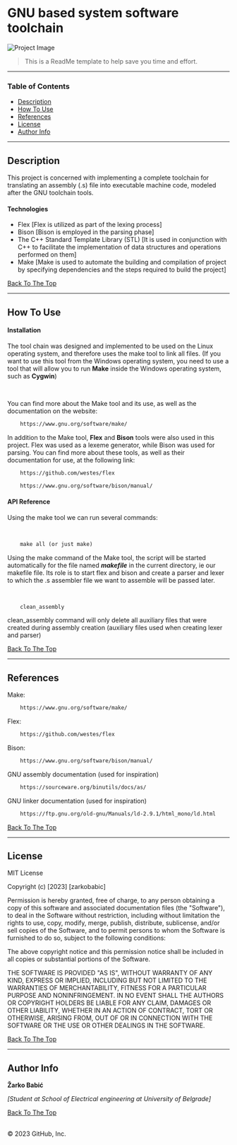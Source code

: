 # GNU based system software toolchain

![Project Image](project-image-url)

> This is a ReadMe template to help save you time and effort.
---

### Table of Contents

- [Description](#description)
- [How To Use](#how-to-use)
- [References](#references)
- [License](#license)
- [Author Info](#author-info)

---

## Description

This project is concerned with implementing a complete toolchain for translating an assembly (.s) file into executable machine code, modeled after the GNU toolchain tools.

#### Technologies

- Flex [Flex is utilized as part of the lexing process]
- Bison [Bison is employed in the parsing phase]
- The C++ Standard Template Library (STL) [It is used in conjunction with C++ to facilitate the implementation of data structures and operations performed on them]
- Make [Make is used to automate the building and compilation of project by specifying dependencies and the steps required to build the project]


[Back To The Top](#gnu-based-system-software-toolchain)

---

## How To Use

#### Installation
The tool chain was designed and implemented to be used on the Linux operating system, and therefore uses the make tool to link all files. (If you want to use this tool from the Windows operating system, you need to use a tool that will allow you to run <b>Make</b> inside the Windows operating system, such as <b>Cygwin</b>)

<br />

You can find more about the Make tool and its use, as well as the documentation on the website:
```html
    https://www.gnu.org/software/make/
```
In addition to the Make tool, <b>Flex</b> and <b>Bison</b> tools were also used in this project. Flex was used as a lexeme generator, while Bison was used for parsing. You can find more about these tools, as well as their documentation for use, at the following link:

```html
    https://github.com/westes/flex
```

```html
    https://www.gnu.org/software/bison/manual/
```


#### API Reference
Using the make tool we can run several commands:

<br />

```html
    make all (or just make)
```

Using the make command of the Make tool, the script will be started automatically for the file named <i><b>makefile</b></i> in the current directory, ie our makefile file. Its role is to start flex and bison and create a parser and lexer to which the .s assembler file we want to assemble will be passed later.

<br />

```html
    clean_assembly
```
clean_assembly command will only delete all auxiliary files that were created during assembly creation (auxiliary files used when creating lexer and parser)


[Back To The Top](#gnu-based-system-software-toolchain)

---

## References
Make:
```html
    https://www.gnu.org/software/make/
```
Flex:
```html
    https://github.com/westes/flex
```
Bison:
```html
    https://www.gnu.org/software/bison/manual/
```
GNU assembly documentation (used for inspiration)
```html
    https://sourceware.org/binutils/docs/as/
```

GNU linker documentation (used for inspiration)
```html
    https://ftp.gnu.org/old-gnu/Manuals/ld-2.9.1/html_mono/ld.html
```



[Back To The Top](#gnu-based-system-software-toolchain)

---

## License

MIT License

Copyright (c) [2023] [zarkobabic]

Permission is hereby granted, free of charge, to any person obtaining a copy
of this software and associated documentation files (the "Software"), to deal
in the Software without restriction, including without limitation the rights
to use, copy, modify, merge, publish, distribute, sublicense, and/or sell
copies of the Software, and to permit persons to whom the Software is
furnished to do so, subject to the following conditions:

The above copyright notice and this permission notice shall be included in all
copies or substantial portions of the Software.

THE SOFTWARE IS PROVIDED "AS IS", WITHOUT WARRANTY OF ANY KIND, EXPRESS OR
IMPLIED, INCLUDING BUT NOT LIMITED TO THE WARRANTIES OF MERCHANTABILITY,
FITNESS FOR A PARTICULAR PURPOSE AND NONINFRINGEMENT. IN NO EVENT SHALL THE
AUTHORS OR COPYRIGHT HOLDERS BE LIABLE FOR ANY CLAIM, DAMAGES OR OTHER
LIABILITY, WHETHER IN AN ACTION OF CONTRACT, TORT OR OTHERWISE, ARISING FROM,
OUT OF OR IN CONNECTION WITH THE SOFTWARE OR THE USE OR OTHER DEALINGS IN THE
SOFTWARE.

[Back To The Top](#gnu-based-system-software-toolchain)

---

## Author Info

<b>Žarko Babić</b>
<br />

<i> [Student at School of Electrical engineering at University of Belgrade] </i>

[Back To The Top](#gnu-based-system-software-toolchain)

<br />
© 2023 GitHub, Inc.
